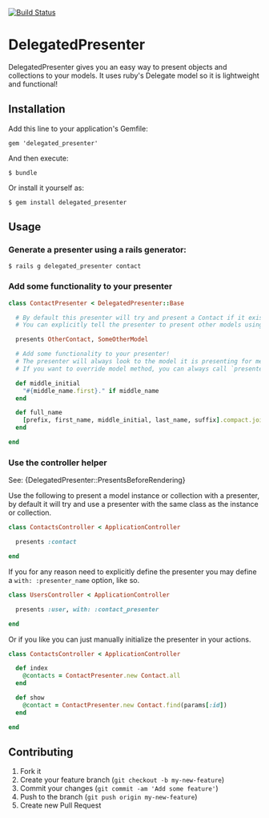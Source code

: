 [![Build Status](https://travis-ci.org/[YOUR_GITHUB_USERNAME]/[YOUR_PROJECT_NAME].png)](https://travis-ci.org/[YOUR_GITHUB_USERNAME]/[YOUR_PROJECT_NAME])

# DelegatedPresenter

DelegatedPresenter gives you an easy way to present objects and collections to your models. It uses ruby's Delegate model so it is lightweight and functional!

## Installation

Add this line to your application's Gemfile:

    gem 'delegated_presenter'

And then execute:

    $ bundle

Or install it yourself as:

    $ gem install delegated_presenter

## Usage

### Generate a presenter using a rails generator:

    $ rails g delegated_presenter contact

### Add some functionality to your presenter

```ruby
class ContactPresenter < DelegatedPresenter::Base

  # By default this presenter will try and present a Contact if it exists.
  # You can explicitly tell the presenter to present other models using the following syntax:

  presents OtherContact, SomeOtherModel

  # Add some functionality to your presenter!
  # The presenter will always look to the model it is presenting for methods and attributes not defined in the presenter.
  # If you want to override model method, you can always call `presented_model.{method_name}` to access the original method.

  def middle_initial
    "#{middle_name.first}." if middle_name
  end

  def full_name
    [prefix, first_name, middle_initial, last_name, suffix].compact.join(' ')
  end

end
```

### Use the controller helper
See: {DelegatedPresenter::PresentsBeforeRendering}

Use the following to present a model instance or collection with a presenter, by default it will try and use a presenter with the same class as the instance or collection.

```ruby
class ContactsController < ApplicationController

  presents :contact

end
```

If you for any reason need to explicitly define the presenter you may define a ```with: :presenter_name``` option, like so.

```ruby
class UsersController < ApplicationController

  presents :user, with: :contact_presenter

end
```

Or if you like you can just manually initialize the presenter in your actions.

```ruby
class ContactsController < ApplicationController

  def index
    @contacts = ContactPresenter.new Contact.all
  end

  def show
    @contact = ContactPresenter.new Contact.find(params[:id])
  end

end

```

## Contributing

1. Fork it
2. Create your feature branch (`git checkout -b my-new-feature`)
3. Commit your changes (`git commit -am 'Add some feature'`)
4. Push to the branch (`git push origin my-new-feature`)
5. Create new Pull Request
